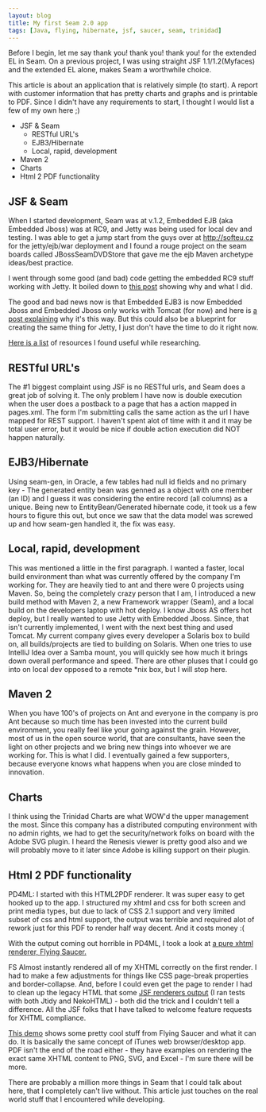 ```yaml
---
layout: blog
title: My first Seam 2.0 app
tags: [Java, flying, hibernate, jsf, saucer, seam, trinidad]
---
```


<p>Before I begin, let me say thank you! thank you! thank you! for the extended EL in Seam. On a previous project, I was using straight JSF 1.1/1.2(Myfaces) and the extended EL alone, makes Seam a worthwhile choice.</p> 

<p>This article is about an application that is relatively simple (to start). A report with customer information that has pretty charts and graphs and is printable to PDF. Since I didn't have any requirements to start, I thought I would list a few of my own here ;)</p> 
<ul> 
<li>JSF &amp; Seam 
<ul> 
<li>RESTful URL's</li> 
<li>EJB3/Hibernate</li> 
<li>Local, rapid, development</li> 
</ul> 
</li> 
<li>Maven 2</li> 
<li>Charts</li> 
<li>Html 2 PDF functionality</li> 
</ul> 

<h2>JSF &amp; Seam </h2> 
<p>When I started development, Seam was at v.1.2, Embedded EJB (aka Embedded Jboss) was at RC9, and Jetty was being used for local dev and testing. I was able to get a jump start from the guys over at <a href="http://software.softeu.cz/archetypes/seam/">http://softeu.cz</a> for the jetty/ejb/war deployment and I found a rouge project on the seam boards called JBossSeamDVDStore that gave me the ejb Maven archetype ideas/best practice. </p> 

<p>I went through some good (and bad) code getting the embedded RC9 stuff working with Jetty. It boiled down to <a href="http://www.jboss.com/index.html?module=bb&op=viewtopic&t=110555">this post</a> showing why and what I did.</p> 

<p>The good and bad news now is that Embedded EJB3 is now Embedded Jboss and Embedded Jboss only works with Tomcat (for now) and here is <a href="http://wiki.jboss.org/wiki/Wiki.jsp?page=WhatRefactoringsWereDoneToEnableEmbeddedJBoss">a post explaining</a> why it's this way. But this could also be a blueprint for creating the same thing for Jetty, I just don't have the time to do it right now.</p> 

<p><a href="http://www.google.com/notebook/public/09243180899526162200/BDRKQSgoQ77rF_7Yi">Here is a list</a> of resources I found useful while researching.<p> 

<h2>RESTful URL's</h2> 
<p>The #1 biggest complaint using JSF is no RESTful urls, and Seam does a great job of solving it. The only problem I have now is double execution when the user does a postback to a page that has a action mapped in pages.xml. The form I'm submitting calls the same action as the url I have mapped for REST support. I haven't spent alot of time with it and it may be total user error, but it would be nice if double action execution did NOT happen naturally.</p> 

<h2>EJB3/Hibernate</h2> 
<p>Using seam-gen, in Oracle, a few tables had null id fields and no primary key - The generated entity bean was genned as a object with one member (an ID) and I guess it was considering the entire record (all columns) as a unique. Being new to EntityBean/Generated hibernate code, it took us a few hours to figure this out, but once we saw that the data model was screwed up and how seam-gen handled it, the fix was easy.</p> 

<h2>Local, rapid, development</h2> 
<p>This was mentioned a little in the first paragraph. I wanted a faster, local build environment than what was currently offered by the company I'm working for. They are heavily tied to ant and there were 0 projects using Maven. So, being the completely crazy person that I am, I introduced a new build method with Maven 2, a new Framework wrapper (Seam), and a local build on the developers laptop with hot deploy. I know Jboss AS offers hot deploy, but I really wanted to use Jetty with Embedded Jboss. Since, that isn't currently implemented, I went with the next best thing and used Tomcat. My current company gives every developer a Solaris box to build on, all builds/projects are tied to building on Solaris. When one tries to use IntelliJ Idea over a Samba mount, you will quickly see how much it brings down overall performance and speed. There are other pluses that I could go into on local dev opposed to a remote *nix box, but I will stop here.</p> 

<h2>Maven 2</h2> 
<p>When you have 100's of projects on Ant and everyone in the company is pro Ant because so much time has been invested into the current build environment, you really feel like your going against the grain. However, most of us in the open source world, that are consultants, have seen the light on other projects and we bring new things into whoever we are working for. This is what I did. I eventually gained a few supporters, because everyone knows what happens when you are close minded to innovation.</p> 

<h2>Charts</h2> 
<p>I think using the Trinidad Charts are what WOW'd the upper management the most. Since this company has a distributed computing environment with no admin rights, we had to get the security/network folks on board with the Adobe SVG plugin. I heard the Renesis viewer is pretty good also and we will probably move to it later since Adobe is killing support on their plugin.</p> 

<h2>Html 2 PDF functionality</h2> 
<p> 
PD4ML: I started with this HTML2PDF renderer. It was super easy to get hooked up to the app. I structured my xhtml and css for both screen and print media types, but due to lack of CSS 2.1 support and very limited subset of css and html support, the output was terrible and required alot of rework just for this PDF to render half way decent. And it costs money :( 
</p> 
<p> With the output coming out horrible in PD4ML, I took a look at <a href="https://xhtmlrenderer.dev.java.net/r7/feature-list.html">a pure xhtml renderer, Flying Saucer. </a></p> 
<p>FS Almost instantly rendered all of my XHTML correctly on the first render. I had to make a few adjustments for things like CSS page-break properties and border-collapse. And, before I could even get the page to render I had to clean up the legacy HTML that some <a href="https://issues.apache.org/jira/browse/TRINIDAD-111">JSF renderers output</a> (I ran tests with both Jtidy and NekoHTML) - both did the trick and I couldn't tell a difference. All the JSF folks that I have talked to welcome feature requests for XHTML compliance. 
</p> 
<p> 
<a href="http://www.pdoubleya.com/projects/flyingsaucer/demo/r7/browser/browser_demo.jnlp">This demo</a> shows some pretty cool stuff from Flying Saucer and what it can do. It is basically the same concept of iTunes web browser/desktop app. PDF isn't the end of the road either - they have examples on rendering the exact same XHTML content to PNG, SVG, and Excel - I'm sure there will be more. 
</p> 
<p>There are probably a million more things in Seam that I could talk about here, that I completely can't live without. This article just touches on the real world stuff that I encountered while developing. </p>
